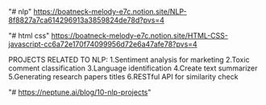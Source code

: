 "# nlp" 
https://boatneck-melody-e7c.notion.site/NLP-8f8827a7ca614296913a3859824de78d?pvs=4

"# html css" https://boatneck-melody-e7c.notion.site/HTML-CSS-javascript-cc6a72e170f74099956d72e6a47afe78?pvs=4


PROJECTS RELATED TO NLP:
1.Sentiment analysis for marketing
2.Toxic comment classification
3.Language identification
4.Create text summarizer
5.Generating research papers titles
6.RESTful API for similarity check

"# https://neptune.ai/blog/10-nlp-projects"
